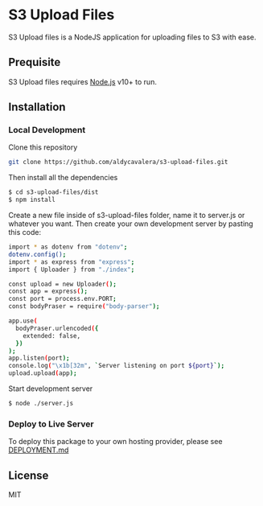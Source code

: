 # S3 Upload Files

S3 Upload files is a NodeJS application for uploading files to S3 with ease.

## Prequisite

S3 Upload files requires [Node.js](https://nodejs.org/) v10+ to run.

## Installation
### Local Development

Clone this repository

```sh
git clone https://github.com/aldycavalera/s3-upload-files.git
```

Then install all the dependencies

```sh
$ cd s3-upload-files/dist
$ npm install
```

Create a new file inside of s3-upload-files folder, name it to server.js or whatever you want. Then create your own development server by pasting this code:

```sh 
import * as dotenv from "dotenv";
dotenv.config();
import * as express from "express";
import { Uploader } from "./index";

const upload = new Uploader();
const app = express();
const port = process.env.PORT;
const bodyPraser = require("body-parser");

app.use(
  bodyPraser.urlencoded({
    extended: false,
  })
);
app.listen(port);
console.log("\x1b[32m", `Server listening on port ${port}`);
upload.upload(app);
```

Start development server
```sh
$ node ./server.js
```

### Deploy to Live Server

To deploy this package to your own hosting provider, please see [DEPLOYMENT.md](https://github.com/aldycavalera/s3-upload-files/blob/main/DEPLOYMENT.md)


License
----

MIT
